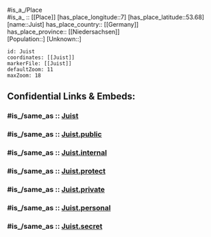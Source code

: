 ﻿---
confidential: public
isDeleted: false
location:
- 53.68
- 7
mapmarker: city
mapzoom:
- 7
- 12
SpocWebEntityId: 31222
tags:
- geo/City
type: City
---

#is_a_/Place  
#is_a_ :: [[Place]] 
[has_place_longitude::7] 
[has_place_latitude::53.68] 
[name::Juist] 
has_place_country:: [[Germany]]  
has_place_province:: [[Niedersachsen]]  
[Population::] 
[Unknown::] 


```leaflet
id: Juist
coordinates: [[Juist]] 
markerFile: [[Juist]] 
defaultZoom: 11 
maxZoom: 18
```


## Confidential Links & Embeds: 

### #is_/same_as :: [Juist](/_Standards/Earth/Continent/Europe/Europe~Central/Germany/Germany~West/Niedersachsen/counties~Niedersachsen/Aurich/cities~Aurich/Juist.md) 

### #is_/same_as :: [Juist.public](/_public/Earth/Continent/Europe/Europe~Central/Germany/Germany~West/Niedersachsen/counties~Niedersachsen/Aurich/cities~Aurich/Juist.public.md) 

### #is_/same_as :: [Juist.internal](/_internal/Earth/Continent/Europe/Europe~Central/Germany/Germany~West/Niedersachsen/counties~Niedersachsen/Aurich/cities~Aurich/Juist.internal.md) 

### #is_/same_as :: [Juist.protect](/_protect/Earth/Continent/Europe/Europe~Central/Germany/Germany~West/Niedersachsen/counties~Niedersachsen/Aurich/cities~Aurich/Juist.protect.md) 

### #is_/same_as :: [Juist.private](/_private/Earth/Continent/Europe/Europe~Central/Germany/Germany~West/Niedersachsen/counties~Niedersachsen/Aurich/cities~Aurich/Juist.private.md) 

### #is_/same_as :: [Juist.personal](/_personal/Earth/Continent/Europe/Europe~Central/Germany/Germany~West/Niedersachsen/counties~Niedersachsen/Aurich/cities~Aurich/Juist.personal.md) 

### #is_/same_as :: [Juist.secret](/_secret/Earth/Continent/Europe/Europe~Central/Germany/Germany~West/Niedersachsen/counties~Niedersachsen/Aurich/cities~Aurich/Juist.secret.md)

